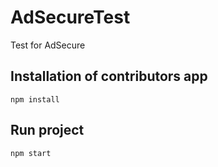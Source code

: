 # AdSecureTest
Test for AdSecure

## Installation of contributors app

```npm install```

## Run project

```npm start```
 

